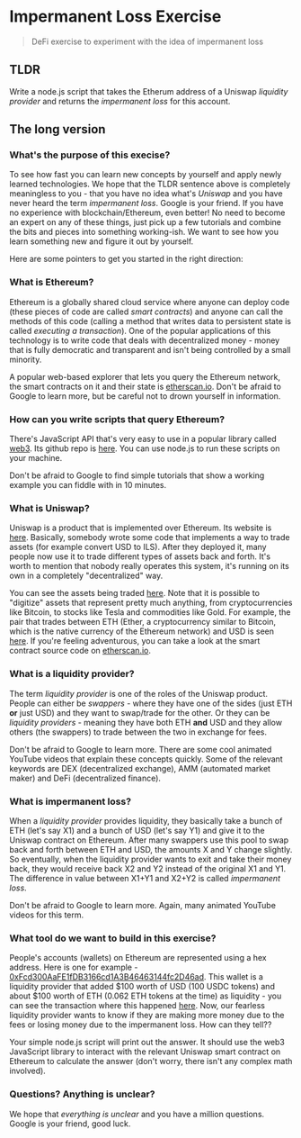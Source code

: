 # Impermanent Loss Exercise

> DeFi exercise to experiment with the idea of impermanent loss

## TLDR

Write a node.js script that takes the Etherum address of a Uniswap *liquidity provider* and returns the *impermanent loss* for this account.

## The long version

### What's the purpose of this execise?

To see how fast you can learn new concepts by yourself and apply newly learned technologies. We hope that the TLDR sentence above is completely meaningless to you - that you have no idea what's *Uniswap* and you have never heard the term *impermanent loss*. Google is your friend. If you have no experience with blockchain/Ethereum, even better! No need to become an expert on any of these things, just pick up a few tutorials and combine the bits and pieces into something working-ish. We want to see how you learn something new and figure it out by yourself.

Here are some pointers to get you started in the right direction:

### What is Ethereum?

Ethereum is a globally shared cloud service where anyone can deploy code (these pieces of code are called *smart contracts*) and anyone can call the methods of this code (calling a method that writes data to persistent state is called *executing a transaction*). One of the popular applications of this technology is to write code that deals with decentralized money - money that is fully democratic and transparent and isn't being controlled by a small minority.

A popular web-based explorer that lets you query the Ethereum network, the smart contracts on it and their state is [etherscan.io](https://etherscan.io). Don't be afraid to Google to learn more, but be careful not to drown yourself in information.

### How can you write scripts that query Ethereum?

There's JavaScript API that's very easy to use in a popular library called [web3](https://web3js.readthedocs.io/en/v1.3.0/). Its github repo is [here](https://github.com/ChainSafe/web3.js). You can use node.js to run these scripts on your machine.

Don't be afraid to Google to find simple tutorials that show a working example you can fiddle with in 10 minutes.

### What is Uniswap?

Uniswap is a product that is implemented over Ethereum. Its website is [here](https://uniswap.org/). Basically, somebody wrote some code that implements a way to trade assets (for example convert USD to ILS). After they deployed it, many people now use it to trade different types of assets back and forth. It's worth to mention that nobody really operates this system, it's running on its own in a completely "decentralized" way.

You can see the assets being traded [here](https://info.uniswap.org/tokens). Note that it is possible to "digitize" assets that represent pretty much anything, from cryptocurrencies like Bitcoin, to stocks like Tesla and commodities like Gold. For example, the pair that trades between ETH (Ether, a cryptocurrency similar to Bitcoin, which is the native currency of the Ethereum network) and USD is seen [here](https://info.uniswap.org/pair/0xb4e16d0168e52d35cacd2c6185b44281ec28c9dc). If you're feeling adventurous, you can take a look at the smart contract source code on [etherscan.io](https://etherscan.io/address/0xb4e16d0168e52d35cacd2c6185b44281ec28c9dc#code).

### What is a liquidity provider?

The term *liquidity provider* is one of the roles of the Uniswap product. People can either be *swappers* - where they have one of the sides (just ETH **or** just USD) and they want to swap/trade for the other. Or they can be *liquidity providers* - meaning they have both ETH **and** USD and they allow others (the swappers) to trade between the two in exchange for fees.

Don't be afraid to Google to learn more. There are some cool animated YouTube videos that explain these concepts quickly. Some of the relevant keywords are DEX (decentralized exchange), AMM (automated market maker) and DeFi (decentralized finance).

### What is impermanent loss?

When a *liquidity provider* provides liquidity, they basically take a bunch of ETH (let's say X1) and a bunch of USD (let's say Y1) and give it to the Uniswap contract on Ethereum. After many swappers use this pool to swap back and forth between ETH and USD, the amounts X and Y change slightly. So eventually, when the liquidity provider wants to exit and take their money back, they would receive back X2 and Y2 instead of the original X1 and Y1. The difference in value between X1+Y1 and X2+Y2 is called *impermanent loss*.

Don't be afraid to Google to learn more. Again, many animated YouTube videos for this term.

### What tool do we want to build in this exercise?

People's accounts (wallets) on Ethereum are represented using a hex address. Here is one for example - [0xFcd300AaFE1fDB3166cd1A3B46463144fc2D46ad](https://etherscan.io/address/0xFcd300AaFE1fDB3166cd1A3B46463144fc2D46ad). This wallet is a liquidity provider that added $100 worth of USD (100 USDC tokens) and about $100 worth of ETH (0.062 ETH tokens at the time) as liquidity - you can see the transaction where this happened [here](https://etherscan.io/tx/0x9ff9f4837bc468f8b6b321f0d9a69739e1c39093f844835258d863c75d68f123). Now, our fearless liquidity provider wants to know if they are making more money due to the fees or losing money due to the impermanent loss. How can they tell??

Your simple node.js script will print out the answer. It should use the web3 JavaScript library to interact with the relevant Uniswap smart contract on Ethereum to calculate the answer (don't worry, there isn't any complex math involved).

### Questions? Anything is unclear?

We hope that *everything is unclear* and you have a million questions. Google is your friend, good luck.

